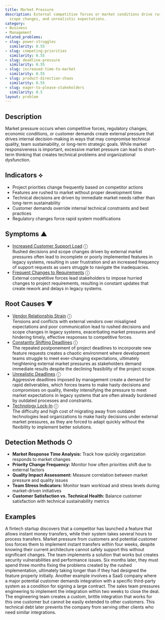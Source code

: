 ```yaml
---
title: Market Pressure
description: External competitive forces or market conditions drive rushed decisions,
  scope changes, and unrealistic expectations.
category:
- Business
- Management
related_problems:
- slug: power-struggles
  similarity: 0.55
- slug: competing-priorities
  similarity: 0.55
- slug: deadline-pressure
  similarity: 0.55
- slug: increased-time-to-market
  similarity: 0.55
- slug: product-direction-chaos
  similarity: 0.55
- slug: eager-to-please-stakeholders
  similarity: 0.5
layout: problem
---
```


## Description

Market pressure occurs when competitive forces, regulatory changes, economic conditions, or customer demands create external pressure that drives internal decision-making in ways that may compromise technical quality, team sustainability, or long-term strategic goals. While market responsiveness is important, excessive market pressure can lead to short-term thinking that creates technical problems and organizational dysfunction.

## Indicators ⟡

- Project priorities change frequently based on competitor actions
- Features are rushed to market without proper development time
- Technical decisions are driven by immediate market needs rather than long-term sustainability
- Customer demands override internal technical constraints and best practices
- Regulatory changes force rapid system modifications

## Symptoms ▲
- [Increased Customer Support Load](increased-customer-support-load.md) <span class="info-tooltip" title="Confidence: 0.393, Strength: 0.627">ⓘ</span>
<br/>  Rushed decisions and scope changes driven by external market pressures often lead to incomplete or poorly implemented features in legacy systems, resulting in user frustration and an increased frequency of support requests as users struggle to navigate the inadequacies.
- [Frequent Changes to Requirements](frequent-changes-to-requirements.md) <span class="info-tooltip" title="Confidence: 0.384, Strength: 0.610">ⓘ</span>
<br/>  External competitive forces lead stakeholders to impose hurried changes to project requirements, resulting in constant updates that create rework and delays in legacy systems.

## Root Causes ▼
- [Vendor Relationship Strain](vendor-relationship-strain.md) <span class="info-tooltip" title="Confidence: 0.335, Strength: 0.918">ⓘ</span>
<br/>  Tensions and conflicts with external vendors over misaligned expectations and poor communication lead to rushed decisions and scope changes in legacy systems, exacerbating market pressures and hindering timely, effective responses to competitive forces.
- [Constantly Shifting Deadlines](constantly-shifting-deadlines.md) <span class="info-tooltip" title="Confidence: 0.318, Strength: 0.898">ⓘ</span>
<br/>  The repeated postponement of project deadlines to incorporate new feature requests creates a chaotic environment where development teams struggle to meet ever-changing expectations, ultimately heightening external market pressures as stakeholders demand immediate results despite the declining feasibility of the project scope.
- [Unrealistic Deadlines](unrealistic-deadlines.md) <span class="info-tooltip" title="Confidence: 0.317, Strength: 0.882">ⓘ</span>
<br/>  Aggressive deadlines imposed by management create a demand for rapid deliverables, which forces teams to make hasty decisions and compromises on quality, thereby intensifying the pressure to meet market expectations in legacy systems that are often already burdened by outdated processes and constraints.
- [Technology Lock-In](technology-lock-in.md) <span class="info-tooltip" title="Confidence: 0.306, Strength: 0.827">ⓘ</span>
<br/>  The difficulty and high cost of migrating away from outdated technologies lead organizations to make hasty decisions under external market pressures, as they are forced to adapt quickly without the flexibility to implement better solutions.

## Detection Methods ○

- **Market Response Time Analysis:** Track how quickly organization responds to market changes
- **Priority Change Frequency:** Monitor how often priorities shift due to external factors
- **Quality Impact Assessment:** Measure correlation between market pressure and quality issues
- **Team Stress Indicators:** Monitor team workload and stress levels during market-driven initiatives
- **Customer Satisfaction vs. Technical Health:** Balance customer satisfaction with technical sustainability metrics

## Examples

A fintech startup discovers that a competitor has launched a feature that allows instant money transfers, while their system takes several hours to process transfers. Market pressure from customers and potential customer loss forces them to implement instant transfers within four weeks, despite knowing their current architecture cannot safely support this without significant changes. The team implements a solution that works but creates security vulnerabilities and performance issues. Six months later, they must spend three months fixing the problems created by the rushed implementation, ultimately taking longer than if they had designed the feature properly initially. Another example involves a SaaS company where a major potential customer demands integration with a specific third-party system as a condition for signing a large contract. The sales team pressures engineering to implement the integration within two weeks to close the deal. The engineering team creates a custom, brittle integration that works for this one customer but cannot be easily extended to other customers. This technical debt later prevents the company from serving other clients who need similar integrations.
